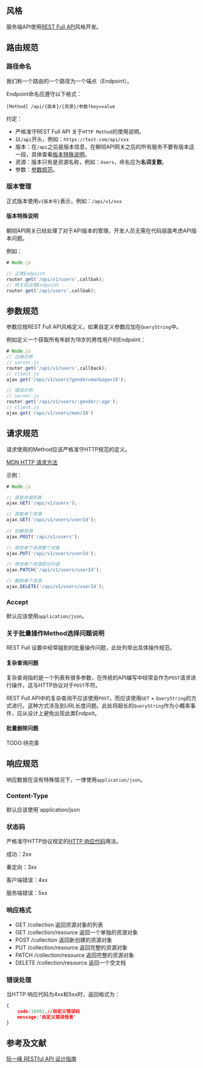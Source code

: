 ## 风格
服务端API使用[REST Full API](http://www.ruanyifeng.com/blog/2014/05/restful_api.html)风格开发。

## 路由规范

### 路径命名

我们称一个路由的一个路径为一个端点（Endpoint）。

Endpoint命名应遵守以下格式：

```
[Method] /api/{版本}/{资源}/参数?key=value
```

约定：

+ 严格准守REST Full API 关于`HTTP Method`的使用说明。
+ 以`/api`开头，例如：`https://test.com/api/xxx`
+ 版本：在`/api`之后是版本信息，在朝彻API网关之后的所有服务不要有版本这一段，具体查看[版本特殊说明](#/版本特殊说明)。
+ 资源：版本只有是资源名称，例如：`Users`，命名应为**名词复数**。
+ 参数：[参数规范](#/参数规范)。

### 版本管理

正式版本使用`v{版本号}`表示，例如：`/api/v1/xxx`

#### 版本特殊说明

朝彻API网关已经处理了对于API版本的管理，开发人员无需在代码层面考虑API版本问题。

例如：

```javascript
# Node.js

// 正常Endpoint
router.get('/api/v1/users',callbak);
// 网关后应用Endpoint
router.get('/api/users',callbak);

```



## 参数规范

参数应按REST Full API风格定义，如果自定义参数应加在`QueryString`中。

例如定义一个获取所有年龄为18岁的男性用户的Endpoint：

```javascript
# Node.js
// 正确示例
// server.js
router.get('/api/v1/users',callback);
// client.js
ajax.get('/api/v1/users?gender=man&age=18');

// 错误示例
// server.js
router.get('/api/v1/users/:gender/:age');
// client.js
ajax.get('/api/v1/users/man/18')
```



## 请求规范

请求使用的Method应该严格准守HTTP规范的定义。

[MDN HTTP 请求方法](https://developer.mozilla.org/zh-CN/docs/Web/HTTP/Methods)

示例：

```javascript
# Node.js

// 获取资源列表
ajax.GET('/api/v1/users');

// 获取单个资源
ajax.GET('/api/v1/users/userId');
         
// 创建资源
ajax.POST('/api/v1/users');

// 修改单个资源整个对象
ajax.PUT('/api/v1/users/userId');

// 修改单个资源部分内容
ajax.PATCH('/api/v1/users/userId');

// 删除单个资源
ajax.DELETE('/api/v1/users/userId');
```

### Accept

默认应该使用`application/json`。

### 关于批量操作Method选择问题说明

REST Full 设置中经常碰到的批量操作问题，此处列举出具体操作规范。

#### 复杂查询问题

复杂查询指的是一个列表有很多参数，在传统的API编写中经常会作为`POST`请求进行操作，这与HTTP协议对于`POST`不符。

REST Full  API中的复杂查询不应该使用`POST`，而应该使用`GET` + `QueryString`的方式进行。这种方式涉及到URL长度问题。此处将超长的`QueryString`作为小概率事件，应从设计上避免出现此类Endpoit。

#### 批量删除问题

TODO:待完善

## 响应规范 

响应数据在没有特殊情况下，一律使用`application/json`。

### Content-Type

默认应该使用`application/json

### 状态码

严格准守HTTP协议规定的[HTTP 响应代码](https://developer.mozilla.org/zh-CN/docs/Web/HTTP/Status)用法。

成功：2xx

重定向：3xx

客户端错误：4xx

服务端错误：5xx

### 响应格式

- GET /collection 返回资源对象的列表
- GET /collection/resource 返回一个单独的资源对象
- POST /collection 返回新创建的资源对象
- PUT /collection/resource 返回完整的资源对象
- PATCH /collection/resource 返回完整的资源对象
- DELETE /collection/resource 返回一个空文档

### 错误处理

当HTTP 响应代码为4xx和5xx时，返回格式为：

```json
{
    code:10001,//自定义错误码
    message:'自定义错误信息'
}
```



## 参考及文献

[阮一峰 RESTful API 设计指南](http://www.ruanyifeng.com/blog/2014/05/restful_api.html)
